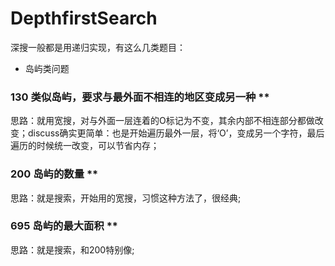 # DepthfirstSearch
深搜一般都是用递归实现，有这么几类题目：
- 岛屿类问题

### 130 类似岛屿，要求与最外面不相连的地区变成另一种 **
思路：就用宽搜，对与外面一层连着的O标记为不变，其余内部不相连部分都做改变；discuss确实更简单：也是开始遍历最外一层，将‘O’，变成另一个字符，最后遍历的时候统一改变，可以节省内存；

### 200 岛屿的数量 **
思路：就是搜索，开始用的宽搜，习惯这种方法了，很经典;

### 695 岛屿的最大面积 **
思路：就是搜索，和200特别像;

